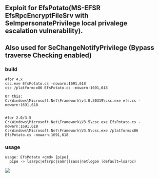 ## Exploit for EfsPotato(MS-EFSR EfsRpcEncryptFileSrv with SeImpersonatePrivilege local privalege escalation vulnerability).
## Also used for SeChangeNotifyPrivilege (Bypass traverse Checking enabled)

### build

	#for 4.x
	csc.exe EfsPotato.cs -nowarn:1691,618
	csc /platform:x86 EfsPotato.cs -nowarn:1691,618

	Or this: 
	C:\Windows\Microsoft.Net\Framework\v4.0.30319\csc.exe efs.cs -nowarn:1691,618
 
	
	#for 2.0/3.5
	C:\Windows\Microsoft.Net\Framework\V3.5\csc.exe EfsPotato.cs -nowarn:1691,618
	C:\Windows\Microsoft.Net\Framework\V3.5\csc.exe /platform:x86 EfsPotato.cs -nowarn:1691,618

### usage

	usage: EfsPotato <cmd> [pipe]
  	  pipe -> lsarpc|efsrpc|samr|lsass|netlogon (default=lsarpc)

![](https://raw.githubusercontent.com/zcgonvh/EfsPotato/master/test.png)
 
